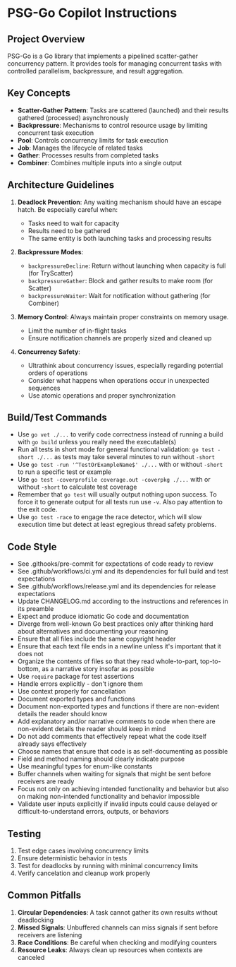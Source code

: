 # PSG-Go Copilot Instructions

## Project Overview
PSG-Go is a Go library that implements a pipelined scatter-gather concurrency pattern. It provides tools for managing concurrent tasks with controlled parallelism, backpressure, and result aggregation.

## Key Concepts
- **Scatter-Gather Pattern**: Tasks are scattered (launched) and their results gathered (processed) asynchronously
- **Backpressure**: Mechanisms to control resource usage by limiting concurrent task execution
- **Pool**: Controls concurrency limits for task execution
- **Job**: Manages the lifecycle of related tasks
- **Gather**: Processes results from completed tasks
- **Combiner**: Combines multiple inputs into a single output

## Architecture Guidelines
1. **Deadlock Prevention**: Any waiting mechanism should have an escape hatch. Be especially careful when:
   - Tasks need to wait for capacity
   - Results need to be gathered
   - The same entity is both launching tasks and processing results

2. **Backpressure Modes**:
   - `backpressureDecline`: Return without launching when capacity is full (for TryScatter)
   - `backpressureGather`: Block and gather results to make room (for Scatter)
   - `backpressureWaiter`: Wait for notification without gathering (for Combiner)

3. **Memory Control**: Always maintain proper constraints on memory usage. 
   - Limit the number of in-flight tasks
   - Ensure notification channels are properly sized and cleaned up

4. **Concurrency Safety**:
   - Ultrathink about concurrency issues, especially regarding potential orders of operations
   - Consider what happens when operations occur in unexpected sequences
   - Use atomic operations and proper synchronization

## Build/Test Commands
- Use `go vet ./...` to verify code correctness instead of running a build with `go build` unless you really need the executable(s)
- Run all tests in short mode for general functional validation: `go test -short ./...` as tests may take several minutes to run without `-short`
- Use `go test -run '^TestOrExampleName$' ./...` with or without `-short` to run a specific test or example
- Use `go test -coverprofile coverage.out -coverpkg ./...` with or without `-short` to calculate test coverage
- Remember that `go test` will usually output nothing upon success. To force it to generate output for all tests run use `-v`. Also pay attention to the exit code.
- Use `go test -race` to engage the race detector, which will slow execution time but detect at least egregious thread safety problems.

## Code Style
- See .githooks/pre-commit for expectations of code ready to review
- See .github/workflows/ci.yml and its dependencies for full build and test expectations
- See .github/workflows/release.yml and its dependencies for release expectations
- Update CHANGELOG.md according to the instructions and references in its preamble
- Expect and produce idiomatic Go code and documentation
- Diverge from well-known Go best practices only after thinking hard about alternatives and documenting your reasoning
- Ensure that all files include the same copyright header
- Ensure that each text file ends in a newline unless it's important that it does not  
- Organize the contents of files so that they read whole-to-part, top-to-bottom, as a narrative story insofar as possible
- Use `require` package for test assertions
- Handle errors explicitly - don't ignore them
- Use context properly for cancellation
- Document exported types and functions
- Document non-exported types and functions if there are non-evident details the reader should know
- Add explanatory and/or narrative comments to code when there are non-evident details the reader should keep in mind
- Do not add comments that effectively repeat what the code itself already says effectively
- Choose names that ensure that code is as self-documenting as possible
- Field and method naming should clearly indicate purpose
- Use meaningful types for enum-like constants
- Buffer channels when waiting for signals that might be sent before receivers are ready
- Focus not only on achieving intended functionality and behavior but also on making non-intended functionality and behavior impossible
- Validate user inputs explicitly if invalid inputs could cause delayed or difficult-to-understand errors, outputs, or behaviors 

## Testing
1. Test edge cases involving concurrency limits
2. Ensure deterministic behavior in tests
3. Test for deadlocks by running with minimal concurrency limits
4. Verify cancelation and cleanup work properly

## Common Pitfalls
1. **Circular Dependencies**: A task cannot gather its own results without deadlocking
2. **Missed Signals**: Unbuffered channels can miss signals if sent before receivers are listening
3. **Race Conditions**: Be careful when checking and modifying counters
4. **Resource Leaks**: Always clean up resources when contexts are canceled

